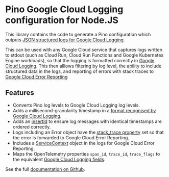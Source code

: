# Pino Google Cloud Logging configuration for Node.JS

This library contains the code to generate a Pino configuration which outputs
[JSON structured logs for Google Cloud Logging](https://cloud.google.com/logging/docs/structured-logging).

This can be used with any Google Cloud service that captures logs written to
stdout (such as Cloud Run, Cloud Run Functions and Google Kubernetes Engine
workloads), so that the logging is formatted correctly in [Google Cloud
Logging](https://cloud.google.com/logging/docs). This then alllows filtering by
log level, the ability to include structured data in the logs, and reporting of
errors with stack traces to
[Google Cloud Error Reporting](https://cloud.google.com/error-reporting/docs)

## Features

-   Converts Pino log levels to Google Cloud Logging log levels.
-   Adds a millisecond-granularity timestamp in a
    [format recognised by Google Cloud Logging](https://cloud.google.com/logging/docs/agent/logging/configuration#timestamp-processing).
-   Adds an
    [insertId](https://cloud.google.com/logging/docs/reference/v2/rest/v2/LogEntry#FIELDS.insert_id)
    to ensure log messages with identical timestamps are ordered correctly.
-   Logs including an Error object have the
    [stack_trace property](https://cloud.google.com/error-reporting/docs/formatting-error-messages#log-error)
    set so that the error is forwarded to Google Cloud Error Reporting.
-   Includes a
    [ServiceContext](https://cloud.google.com/error-reporting/reference/rest/v1beta1/ServiceContext)
    object in the logs for Google Cloud Error Reporting.
-   Maps the OpenTelemetry properties `span_id`, `trace_id`, `trace_flags` to
    the equivalent
    [Google Cloud Logging fields](https://cloud.google.com/logging/docs/structured-logging#structured_logging_special_fields).

See the full [documentation on Github](https://googlecloudplatform.github.io/cloud-solutions/pino-logging-gcp-config).
